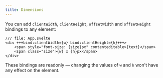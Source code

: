 ```yaml
---
title: Dimensions
---
```


You can add `clientWidth`, `clientHeight`, `offsetWidth` and `offsetHeight` bindings to any element:

```svelte
/// file: App.svelte
<div +++bind:clientWidth={w} bind:clientHeight={h}+++>
	<span style="font-size: {size}px" contenteditable>{text}</span>
	<span class="size">{w} x {h}px</span>
</div>
```

These bindings are readonly — changing the values of `w` and `h` won't have any effect on the element.
